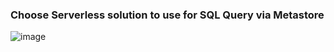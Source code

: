 ### Choose Serverless solution to use for SQL Query via Metastore

![image](https://github.com/user-attachments/assets/5f2cf72e-4411-43ab-b250-03b1e58e8bb1)

